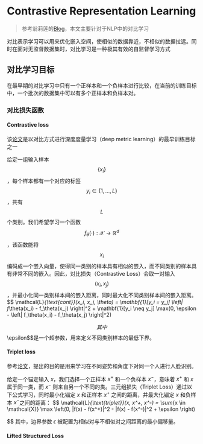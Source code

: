 # Contrastive Representation Learning

> 参考翁莉莲的[Blog](https://lilianweng.github.io/posts/2021-05-31-contrastive/#contrastive-loss)，本文主要针对于NLP中的对比学习

对比表示学习可以用来优化嵌入空间，使相似的数据靠近，不相似的数据拉远。同时在面对无监督数据集时，对比学习是一种极其有效的自监督学习方式

## 对比学习目标

在最早期的对比学习中只有一个正样本和一个负样本进行比较，在当前的训练目标中，一个批次的数据集中可以有多个正样本和负样本对。

### 对比损失函数

#### Contrastive loss 

该[论文](http://yann.lecun.com/exdb/publis/pdf/chopra-05.pdf)是以对比方式进行深度度量学习（deep metric learning）的最早训练目标之一

给定一组输入样本 $$\{x_i\}$$，每个样本都有一个对应的标签 $$y_i \in \{1, \dots, L\}$$，共有 $$L$$ 个类别。我们希望学习一个函数 $$f_{\theta}(\cdot) : \mathcal{X} \rightarrow \mathbb{R}^d$$，该函数能将 $$x_i$$ 编码成一个嵌入向量，使得同一类别的样本具有相似的嵌入，而不同类别的样本具有非常不同的嵌入。因此，对比损失（Contrastive Loss）会取一对输入 $$(x_i, x_j)$$，并最小化同一类别样本间的嵌入距离，同时最大化不同类别样本间的嵌入距离。
$$
\mathcal{L}_{\text{cont}}(x_i, x_j, \theta) = \mathbf{1}[y_i = y_j] \left\| f_\theta(x_i) - f_\theta(x_j) \right\|^2 + \mathbf{1}[y_i \neq y_j] \max(0, \epsilon - \left\| f_\theta(x_i) - f_\theta(x_j) \right\|^2)
$$
其中 $$\epsilon$$​ 是一个超参数，用来定义不同类别样本的最低下界。

#### Triplet loss

参考[论文](https://arxiv.org/abs/1503.03832)，提出的目的是用来学习在不同姿势和角度下对同一个人进行人脸识别。

给定一个锚定输入 $x$，我们选择一个正样本 $x^+$ 和一个负样本 $x^-$，意味着 $x^+$ 和 $x$ 属于同一类，而 $x^-$ 则来自另一个不同的类。三元组损失（Triplet Loss）通过以下公式学习，同时最小化锚定 $x$ 和正样本 $x^+$ 之间的距离，并最大化锚定 $x$ 和负样本 $x^-$​ 之间的距离：
$$
\mathcal{L}_{\text{triplet}}(x, x^+, x^-) = \sum_{x \in \mathcal{X}} \max \left(0, \|f(x) - f(x^+)\|^2 - \|f(x) - f(x^-)\|^2 + \epsilon \right)
$$
其中，边界参数 $\epsilon$ 被配置为相似对与不相似对之间距离的最小偏移量。



#### Lifted Structured Loss



